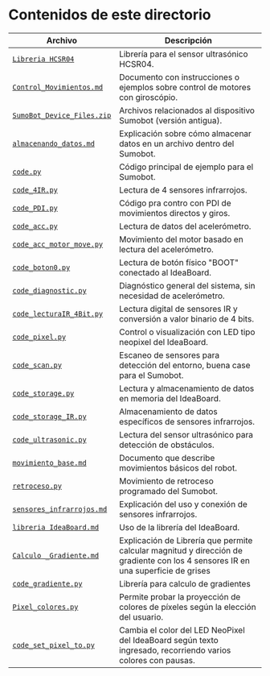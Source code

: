 # Contenidos de este directorio

| Archivo                         | Descripción                                                                 |
|--------------------------------|-----------------------------------------------------------------------------|
| [`Libreria HCSR04`](https://github.com/Universidad-Cenfotec/Sumobot/blob/main/c%C3%B3digos_de_ejemplo/Libreria%20HCSR04) | Librería para el sensor ultrasónico HCSR04.                                |
| [`Control_Movimientos.md`](https://github.com/Universidad-Cenfotec/Sumobot/blob/main/c%C3%B3digos_de_ejemplo/Control_Movimientos.md) | Documento con instrucciones o ejemplos sobre control de motores con giroscópio.        |
| [`SumoBot_Device_Files.zip`](https://github.com/Universidad-Cenfotec/Sumobot/blob/main/c%C3%B3digos_de_ejemplo/SumoBot_Device_Files.zip) | Archivos relacionados al dispositivo Sumobot (versión antigua).            |
| [`almacenando_datos.md`](https://github.com/Universidad-Cenfotec/Sumobot/blob/main/c%C3%B3digos_de_ejemplo/almacenando_datos.md) | Explicación sobre cómo almacenar datos en un archivo dentro del Sumobot.                   |
| [`code.py`](https://github.com/Universidad-Cenfotec/Sumobot/blob/main/c%C3%B3digos_de_ejemplo/code.py) | Código principal de ejemplo para el Sumobot.                               |
| [`code_4IR.py`](https://github.com/Universidad-Cenfotec/Sumobot/blob/main/c%C3%B3digos_de_ejemplo/code_4IR.py) | Lectura de 4 sensores infrarrojos.                      |
| [`code_PDI.py`](https://github.com/Universidad-Cenfotec/Sumobot/blob/main/c%C3%B3digos_de_ejemplo/code_PDI.py) | Código pra contro con PDI de movimientos directos y giros.                     |
| [`code_acc.py`](https://github.com/Universidad-Cenfotec/Sumobot/blob/main/c%C3%B3digos_de_ejemplo/code_acc.py) | Lectura de datos del acelerómetro.                                         |
| [`code_acc_motor_move.py`](https://github.com/Universidad-Cenfotec/Sumobot/blob/main/c%C3%B3digos_de_ejemplo/code_acc_motor_move.py) | Movimiento del motor basado en lectura del acelerómetro.                   |
| [`code_boton0.py`](https://github.com/Universidad-Cenfotec/Sumobot/blob/main/c%C3%B3digos_de_ejemplo/code_boton0.py) | Lectura de botón físico "BOOT" conectado al IdeaBoard.                            |
| [`code_diagnostic.py`](https://github.com/Universidad-Cenfotec/Sumobot/blob/main/c%C3%B3digos_de_ejemplo/code_diagnostic.py) | Diagnóstico general del sistema, sin necesidad de acelerómetro.            |
| [`code_lecturaIR_4Bit.py`](https://github.com/Universidad-Cenfotec/Sumobot/blob/main/c%C3%B3digos_de_ejemplo/code_lecturaIR_4Bit.py) | Lectura digital de sensores IR y conversión a valor binario de 4 bits.              |
| [`code_pixel.py`](https://github.com/Universidad-Cenfotec/Sumobot/blob/main/c%C3%B3digos_de_ejemplo/code_pixel.py) | Control o visualización con LED tipo neopixel del IdeaBoard.                             |
| [`code_scan.py`](https://github.com/Universidad-Cenfotec/Sumobot/blob/main/c%C3%B3digos_de_ejemplo/code_scan.py) | Escaneo de sensores para detección del entorno, buena case para el Sumobot.                            |
| [`code_storage.py`](https://github.com/Universidad-Cenfotec/Sumobot/blob/main/c%C3%B3digos_de_ejemplo/code_storage.py) | Lectura y almacenamiento de datos en memoria del IdeaBoard.              |
| [`code_storage_IR.py`](https://github.com/Universidad-Cenfotec/Sumobot/blob/main/c%C3%B3digos_de_ejemplo/code_storage_IR.py) | Almacenamiento de datos específicos de sensores infrarrojos.               |
| [`code_ultrasonic.py`](https://github.com/Universidad-Cenfotec/Sumobot/blob/main/c%C3%B3digos_de_ejemplo/code_ultrasonic.py) | Lectura del sensor ultrasónico para detección de obstáculos.               |
| [`movimiento_base.md`](https://github.com/Universidad-Cenfotec/Sumobot/blob/main/c%C3%B3digos_de_ejemplo/movimiento_base.md) | Documento que describe movimientos básicos del robot.                      |
| [`retroceso.py`](https://github.com/Universidad-Cenfotec/Sumobot/blob/main/c%C3%B3digos_de_ejemplo/retroceso.py) | Movimiento de retroceso programado del Sumobot.                            |
| [`sensores_infrarrojos.md`](https://github.com/Universidad-Cenfotec/Sumobot/blob/main/c%C3%B3digos_de_ejemplo/sensores_infrarrojos.md) | Explicación del uso y conexión de sensores infrarrojos.                    |
| [`libreria IdeaBoard.md`](https://github.com/Universidad-Cenfotec/Sumobot/blob/main/c%C3%B3digos_de_ejemplo/libreria%20IdeaBoard.md) | Uso de la librería del IdeaBoard.                    |
| [`Calculo _Gradiente.md`](https://github.com/Universidad-Cenfotec/Sumobot/blob/main/c%C3%B3digos_de_ejemplo/Calculo%20_Gradiente.md) | Explicación de Librería que permite calcular magnitud y dirección de gradiente con los 4 sensores IR en una superficie de grises                |
| [`code_gradiente.py`](https://github.com/Universidad-Cenfotec/Sumobot/blob/main/c%C3%B3digos_de_ejemplo/code_gradiente.py) | Librería para calculo de gradientes                |
| [`Pixel_colores.py`](https://github.com/Universidad-Cenfotec/Sumobot/blob/main/c%C3%B3digos_de_ejemplo/Pixel_colores.py) | Permite probar la proyección de colores de píxeles según la elección del usuario.         |
| [`code_set_pixel_to.py`](https://github.com/Universidad-Cenfotec/Sumobot/blob/main/c%C3%B3digos_de_ejemplo/code_set_pixel_to.py) | Cambia el color del LED NeoPixel del IdeaBoard según texto ingresado, recorriendo varios colores con pausas.        |



